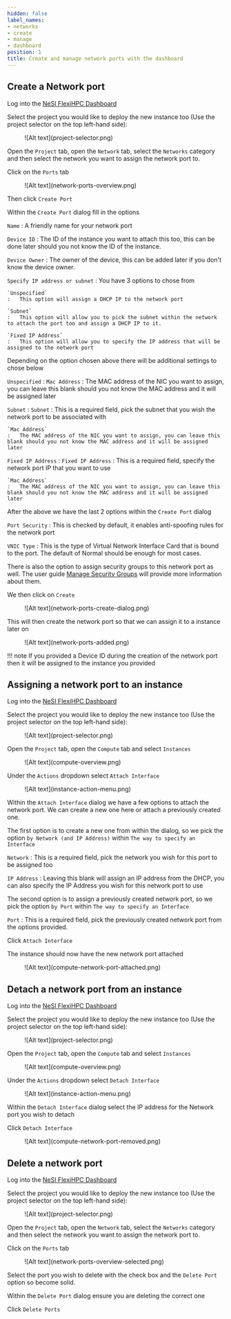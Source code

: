 ```yaml
---
hidden: false
label_names:
- networks
- create
- manage
- dashboard
position: 1
title: Create and manage network ports with the dashboard
---
```


## Create a Network port

Log into the [NeSI FlexiHPC Dashboard](https://dashboard.cloud.nesi.org.nz/)

Select the project you would like to deploy the new instance too (Use the project selector on the top left-hand side):

<figure markdown>
  ![Alt text](project-selector.png)
</figure>

Open the `Project` tab, open the `Network` tab, select the `Networks` category and then select the network you want to assign the network port to.

Click on the `Ports` tab

<figure markdown>
  ![Alt text](network-ports-overview.png)
</figure>

Then click `Create Port`

Within the `Create Port` dialog fill in the options

`Name`
:   A friendly name for your network port

`Device ID`
:   The ID of the instance you want to attach this too, this can be done later should you not know the ID of the instance.

`Device Owner`
:   The owner of the device, this can be added later if you don't know the device owner.

`Specify IP address or subnet`
:   You have 3 options to chose from

    `Unspecified`
    :   This option will assign a DHCP IP to the network port

    `Subnet`
    :   This option will allow you to pick the subnet within the network to attach the port too and assign a DHCP IP to it.

    `Fixed IP Address`
    :   This option will allow you to specify the IP address that will be assigned to the network port

Depending on the option chosen above there will be additional settings to chose below

`Unspecified`
:   `Mac Address`
    :   The MAC address of the NIC you want to assign, you can leave this blank should you not know the MAC address and it will be assigned later

`Subnet`
:   `Subnet`
    :   This is a required field, pick the subnet that you wish the network port to be associated with

    `Mac Address`
    :   The MAC address of the NIC you want to assign, you can leave this blank should you not know the MAC address and it will be assigned later

`Fixed IP Address`
:   `Fixed IP Address`
    :   This is a required field, specify the network port IP that you want to use

    `Mac Address`
    :   The MAC address of the NIC you want to assign, you can leave this blank should you not know the MAC address and it will be assigned later

After the above we have the last 2 options within the `Create Port` dialog

`Port Security`
:   This is checked by default, it enables anti-spoofing rules for the network port

`VNIC Type`
:   This is the type of Virtual Network Interface Card that is bound to the port. The default of Normal should be enough for most cases.

There is also the option to assign security groups to this network port as well. The user guide [Manage Security Groups](manage-security-groups-with-the-dashboard.md) will provide more information about them.

We then click on `Create`

<figure markdown>
  ![Alt text](network-ports-create-dialog.png)
</figure>

This will then create the network port so that we can assign it to a instance later on

<figure markdown>
  ![Alt text](network-ports-added.png)
</figure>

!!! note
    If you provided a Device ID during the creation of the network port then it will be assigned to the instance you provided

## Assigning a network port to an instance

Log into the [NeSI FlexiHPC Dashboard](https://dashboard.cloud.nesi.org.nz/)

Select the project you would like to deploy the new instance too (Use the project selector on the top left-hand side):

<figure markdown>
  ![Alt text](project-selector.png)
</figure>

Open the `Project` tab, open the `Compute` tab and select `Instances`

<figure markdown>
  ![Alt text](compute-overview.png)
</figure>

Under the `Actions` dropdown select `Attach Interface`

<figure markdown>
  ![Alt text](instance-action-menu.png)
</figure>

Within the `Attach Interface` dialog we have a few options to attach the network port. We can create a new one here or attach a previously created one.

The first option is to create a new one from within the dialog, so we pick the option `by Network (and IP Address)` within `The way to specify an Interface`

`Network`
:   This is a required field, pick the network you wish for this port to be assigned too

`IP Address`
:   Leaving this blank will assign an IP address from the DHCP, you can also specify the IP Address you wish for this network port to use

The second option is to assign a previously created network port, so we pick the option `by Port` within `The way to specify an Interface`

`Port`
:   This is a required field, pick the previously created network port from the options provided.

Click `Attach Interface`

The instance should now have the new network port attached

<figure markdown>
  ![Alt text](compute-network-port-attached.png)
</figure>

## Detach a network port from an instance

Log into the [NeSI FlexiHPC Dashboard](https://dashboard.cloud.nesi.org.nz/)

Select the project you would like to deploy the new instance too (Use the project selector on the top left-hand side):

<figure markdown>
  ![Alt text](project-selector.png)
</figure>

Open the `Project` tab, open the `Compute` tab and select `Instances`

<figure markdown>
  ![Alt text](compute-overview.png)
</figure>

Under the `Actions` dropdown select `Detach Interface`

<figure markdown>
  ![Alt text](instance-action-menu.png)
</figure>

Within the `Detach Interface` dialog select the IP address for the Network port you wish to detach

Click `Detach Interface`

<figure markdown>
  ![Alt text](compute-network-port-removed.png)
</figure>

## Delete a network port

Log into the [NeSI FlexiHPC Dashboard](https://dashboard.cloud.nesi.org.nz/)

Select the project you would like to deploy the new instance too (Use the project selector on the top left-hand side):

<figure markdown>
  ![Alt text](project-selector.png)
</figure>

Open the `Project` tab, open the `Network` tab, select the `Networks` category and then select the network you want to assign the network port to.

Click on the `Ports` tab

<figure markdown>
  ![Alt text](network-ports-overview-selected.png)
</figure>

Select the port you wish to delete with the check box and the `Delete Port` option so become solid.

Within the `Delete Port` dialog ensure you are deleting the correct one

Click `Delete Ports`
